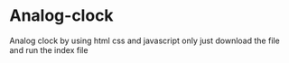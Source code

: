 # Analog-clock
Analog clock by using html css and javascript only
just download the file and run the index file
